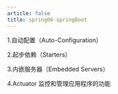 ```yaml
---
article: false
title: spring06-springBoot
---
```



1.自动配置（Auto-Configuration）



2.起步依赖（Starters）




3.内嵌服务器（Embedded Servers）






4.Actuator 监控和管理应用程序的功能










